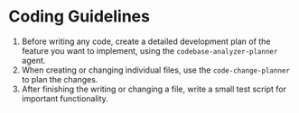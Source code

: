 # Coding Guidelines

1. Before writing any code, create a detailed development plan of the feature you want to implement, using the `codebase-analyzer-planner` agent.
2. When creating or changing individual files, use the `code-change-planner` to plan the changes.
2. After finishing the writing or changing a file, write a small test script for important functionality.